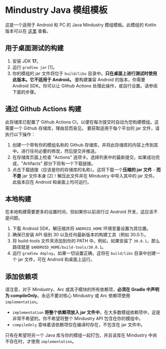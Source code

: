# Mindustry Java 模组模板
这是一个适用于 Android 和 PC 的 Java Mindustry 模组模板。此模组的 Kotlin 版本可以在 [这里](https://github.com/Anuken/MindustryKotlinModTemplate) 查看。

## 用于桌面测试的构建

1. 安装 JDK **17**。
2. 运行 `gradlew jar` [1]。
3. 你的模组的 jar 文件将位于 `build/libs` 目录中。**只在桌面上进行测试时使用此版本。它不适用于 Android。**
要构建兼容 Android 的版本，你需要 Android SDK。你可以让 Github Actions 处理此操作，或自行设置。请参阅下面的步骤。

## 通过 Github Actions 构建

此存储库已配置了 Github Actions CI，以便在每次提交时自动为您构建模组。这需要一个 Github 存储库，理由显而易见。
要获取适用于每个平台的 jar 文件，请执行以下操作：
1. 创建一个带有你的模组名称的 Github 存储库，并将此存储库的内容上传到其中。进行任何必要的修改，然后提交并推送。
2. 在存储库页面上检查 "Actions" 选项卡。选择列表中的最新提交。如果成功完成，"Artifacts" 部分下将有一个下载链接。
3. 点击下载链接（应该是你的存储库的名称）。这将下载一个**压缩的 jar 文件** - **而不是** jar 文件本身 [2]！解压此文件并在 Mindustry 中导入其中的 jar 文件。此版本应在 Android 和桌面上均可运行。

## 本地构建

在本地构建需要更多的设置时间，但如果你以前进行过 Android 开发，这应该不是问题。
1. 下载 Android SDK，解压缩并将 `ANDROID_HOME` 环境变量设置为其位置。
2. 确保已安装 API 级别 30 以及任何最新版本的构建工具（例如 30.0.1）。
3. 将 build-tools 文件夹添加到你的 PATH 中。例如，如果安装了 `30.0.1`，那么路径就是 `$ANDROID_HOME/build-tools/30.0.1`。
4. 运行 `gradlew deploy`。如果一切设置正确，这将在 `build/libs` 目录中创建一个 jar 文件，可在 Android 和桌面上运行。

## 添加依赖项

请注意，对于 Mindustry、Arc 或其子模块的所有依赖项，**必须在 Gradle 中声明为 compileOnly**。永远不要对核心 Mindustry 或 Arc 依赖项使用 `implementation`。

- `implementation` **将整个依赖项放入 jar 文件中**，在大多数模组依赖项中，这是非常不希望的。你不希望将整个 Mindustry API 包含在你的模组中。
- `compileOnly` 意味着该依赖项仅在编译时存在，不包含在 jar 文件中。

只有在希望将另一个 Java 库与你的模组一起打包，并且该库在 Mindustry 中尚不存在时，才使用 `implementation`。
